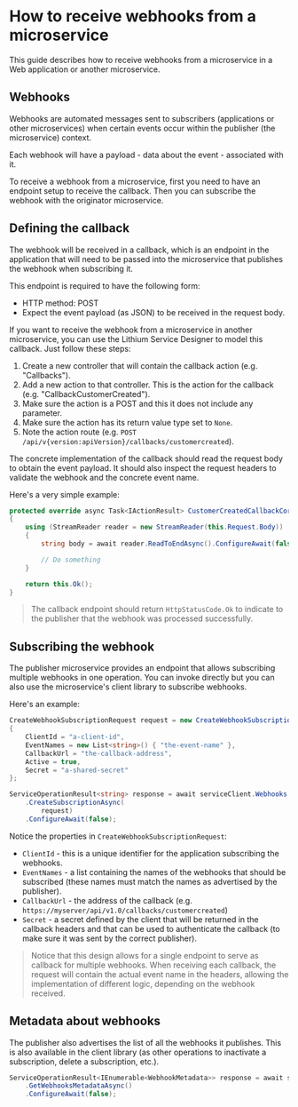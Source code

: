# How to receive webhooks from a  microservice

This guide describes how to receive webhooks from a microservice in a Web application or another microservice.

## Webhooks

Webhooks are automated messages sent to subscribers (applications or other microservices) when certain events occur within the publisher (the microservice) context.

Each webhook will have a payload - data about the event - associated with it.

To receive a webhook from a microservice, first you need to have an endpoint setup to receive the callback. Then you can subscribe the webhook with the originator microservice.

## Defining the callback

The webhook will be received in a callback, which is an endpoint in the application that will need to be passed into the microservice that publishes the webhook when subscribing it.

This endpoint is required to have the following form:

- HTTP method: POST
- Expect the event payload (as JSON) to be received in the request body.

If you want to receive the webhook from a microservice in another microservice, you can use the Lithium Service Designer to model this callback. Just follow these steps:

1. Create a new controller that will contain the callback action (e.g. "Callbacks").
2. Add a new action to that controller. This is the action for the callback (e.g. "CallbackCustomerCreated").
3. Make sure the action is a POST and this it does not include any parameter.
4. Make sure the action has its return value type set to `None`.
4. Note the action route (e.g. `POST /api/v{version:apiVersion}/callbacks/customercreated`).

The concrete implementation of the callback should read the request body to obtain the event payload. It should also inspect the request headers to validate the webhook and the concrete event name.

Here's a very simple example:

```csharp
protected override async Task<IActionResult> CustomerCreatedCallbackCoreAsync()
{
    using (StreamReader reader = new StreamReader(this.Request.Body))
    {
        string body = await reader.ReadToEndAsync().ConfigureAwait(false);

        // Do something
    }

    return this.Ok();
}
```

> The callback endpoint should return `HttpStatusCode.Ok` to indicate to the publisher that the webhook was processed successfully.

## Subscribing the webhook

The publisher microservice provides an endpoint that allows subscribing multiple webhooks in one operation. You can invoke directly but you can also use the microservice's client library to subscribe webhooks.

Here's an example:

```csharp
CreateWebhookSubscriptionRequest request = new CreateWebhookSubscriptionRequest()
{
    ClientId = "a-client-id",
    EventNames = new List<string>() { "the-event-name" },
    CallbackUrl = "the-callback-address",
    Active = true,
    Secret = "a-shared-secret"
};

ServiceOperationResult<string> response = await serviceClient.Webhooks
    .CreateSubscriptionAsync(
        request)
    .ConfigureAwait(false);
```

Notice the properties in `CreateWebhookSubscriptionRequest`:

- `ClientId` - this is a unique identifier for the application subscribing the webhooks.
- `EventNames` - a list containing the names of the webhooks that should be subscribed (these names must match the names as advertised by the publisher).
- `CallbackUrl` - the address of the callback (e.g. `https://myserver/api/v1.0/callbacks/customercreated`)
- `Secret` - a secret defined by the client that will be returned in the callback headers and that can be used to authenticate the callback (to make sure it was sent by the correct publisher).

> Notice that this design allows for a single endpoint to serve as callback for multiple webhooks. When receiving each callback, the request will contain the actual event name in the headers, allowing the implementation of different logic, depending on the webhook received.

## Metadata about webhooks

The publisher also advertises the list of all the webhooks it publishes. This is also available in the client library (as other operations to inactivate a subscription, delete a subscription, etc.).

```csharp
ServiceOperationResult<IEnumerable<WebhookMetadata>> response = await serviceClient.Webhooks
    .GetWebhooksMetadataAsync()
    .ConfigureAwait(false);
```